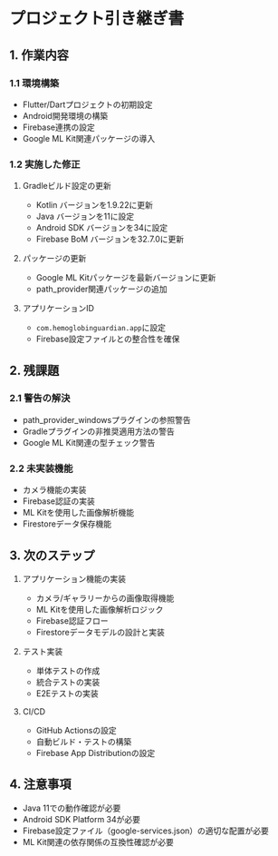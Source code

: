 # プロジェクト引き継ぎ書

## 1. 作業内容

### 1.1 環境構築
- Flutter/Dartプロジェクトの初期設定
- Android開発環境の構築
- Firebase連携の設定
- Google ML Kit関連パッケージの導入

### 1.2 実施した修正
1. Gradleビルド設定の更新
   - Kotlin バージョンを1.9.22に更新
   - Java バージョンを11に設定
   - Android SDK バージョンを34に設定
   - Firebase BoM バージョンを32.7.0に更新

2. パッケージの更新
   - Google ML Kitパッケージを最新バージョンに更新
   - path_provider関連パッケージの追加

3. アプリケーションID
   - `com.hemoglobinguardian.app`に設定
   - Firebase設定ファイルとの整合性を確保

## 2. 残課題

### 2.1 警告の解決
- path_provider_windowsプラグインの参照警告
- Gradleプラグインの非推奨適用方法の警告
- Google ML Kit関連の型チェック警告

### 2.2 未実装機能
- カメラ機能の実装
- Firebase認証の実装
- ML Kitを使用した画像解析機能
- Firestoreデータ保存機能

## 3. 次のステップ

1. アプリケーション機能の実装
   - カメラ/ギャラリーからの画像取得機能
   - ML Kitを使用した画像解析ロジック
   - Firebase認証フロー
   - Firestoreデータモデルの設計と実装

2. テスト実装
   - 単体テストの作成
   - 統合テストの実装
   - E2Eテストの実装

3. CI/CD
   - GitHub Actionsの設定
   - 自動ビルド・テストの構築
   - Firebase App Distributionの設定

## 4. 注意事項
- Java 11での動作確認が必要
- Android SDK Platform 34が必要
- Firebase設定ファイル（google-services.json）の適切な配置が必要
- ML Kit関連の依存関係の互換性確認が必要 